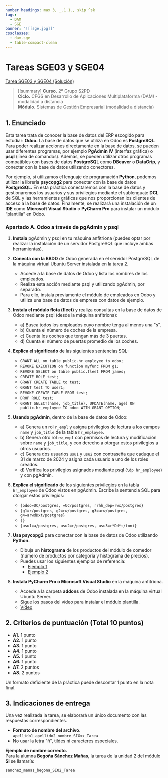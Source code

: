 ```yaml
---
number headings: max 3, _.1.1., skip ^sk
tags:
  - DAM
  - SGE
banner: "![[sge.jpg]]"
cssclasses:
  - dam-sge
  - table-compact-clean
---
```


# Tareas SGE03 y SGE04

[Tarea SGE03 y SGE04 (Solución)](Tarea%20SGE03%20y%20SGE04%20(Solución).md)

> [!summary] 
> **Curso.** 2º Grupo S2PD  
**Ciclo.** CFGS en Desarrollo de Aplicaciones Multiplataforma (DAM) - modalidad a distancia  
**Módulo.** Sistemas de Gestión Empresarial (modalidad a distancia) 

## 1. Enunciado

Esta tarea trata de conocer la base de datos del ERP escogido para estudiar: **Odoo.** La base de datos que se utiliza en Odoo es **PostgreSQL.** Para poder realizar acciones directamente en la base de datos, se pueden usar diferentes programas, por ejemplo **PgAdmin IV** (interfaz gráfica) o **psql** (línea de comandos). Además, se pueden utilizar otros programas compatibles con bases de datos **PostgreSQL** como **DBeaver** o **DataGrip**, y conectar con la base de datos utilizando conectores.  

Por ejemplo, si utilizamos el lenguaje de programación **Python**, podemos utilizar la librería **psycopg2** para conectar con la base de datos **PostgreSQL.** En esta práctica conectaremos con la base de datos y gestionaremos los usuarios y sus privilegios mediante el sublenguaje **DCL** de SQL y las herramientas gráficas que nos proporcionan los clientes de acceso a la base de datos. Finalmente, se realizará una instalación de un **IDE** como **Microsoft Visual Studio** o **PyCharm Pro** para instalar un módulo “plantilla” en Odoo.

### Apartado A. Odoo a través de pgAdmin y psql

1. **Instala** pgAdmin y psql en tu máquina anfitriona (puedes optar por realizar la instalación de un servidor PostgreSQL que incluye ambas herramientas).

2. **Conecta con la BBDD** de Odoo generada en el servidor PostgreSQL de la máquina virtual Ubuntu Server instalada en la tarea 2.  
   - Accede a la base de datos de Odoo y lista los nombres de los empleados.  
   - Realiza esta acción mediante psql y utilizando pgAdmin, por separado.  
   - Para ello, instala previamente el módulo de empleados en Odoo y utiliza una base de datos de empresa con datos de ejemplo.

3. **Instala el módulo flota (fleet)** y realiza consultas en la base de datos de Odoo mediante psql (desde la máquina anfitriona):  
   - a) Busca todos los empleados cuyo nombre tenga al menos una "s".  
   - b) Cuenta el número de coches de la empresa.  
   - c) Cuenta los coches que tengan más de 3 puertas.  
   - d) Cuenta el número de puertas promedio de los coches.

4. **Explica el significado** de las siguientes sentencias SQL:  
   - `GRANT ALL on table public.hr_employee to odoo;`  
   - `REVOKE EXECUTION on function myfunc FROM g1;`  
   - `REVOKE SELECT on table public.fleet FROM james;`  
   - `CREATE ROLE test;`  
   - `GRANT CREATE TABLE to test;`  
   - `GRANT test TO user1;`  
   - `REVOKE CREATE TABLE FROM test;`  
   - `DROP ROLE test;`  
   - `GRANT SELECT(name, job_title), UPDATE(name, age) ON public.hr_employee TO odoo WITH GRANT OPTION;`  

5. **Usando pgAdmin**, dentro de la base de datos de Odoo:  
   - a) Genera un rol `r_empl` y asigna privilegios de lectura a los campos `name` y `job_title` de la tabla `hr_employee`.  
   - b) Genera otro rol `rw_empl` con permisos de lectura y modificación sobre `name` y `job_title`, y con derecho a otorgar estos privilegios a otros usuarios.  
   - c) Genera dos usuarios `usu1` y `usu2` con contraseña que caduque el 31 de marzo de 2024 y asigna cada usuario a uno de los roles creados.  
   - d) Verifica los privilegios asignados mediante psql (`\dp hr_employee`) y con pgAdmin.

6. **Explica el significado** de los siguientes privilegios en la tabla `hr_employee` de Odoo vistos en pgAdmin. Escribe la sentencia SQL para otorgar estos privilegios:  
   - `{odoo=UC/postgres, =UC/postgres, rrhh_dep=rwx/postgres}`  
   - `{g1=r/postgres, g2=rw/postgres, g3=arw/postgres, g4=arwdDxt/postgres}`  
   - `{}`  
   - `{usu1=a/postgres, usu2=r/postgres, usu3=r*Dd*t/toni}`  

7. **Usa psycopg2** para conectar con la base de datos de Odoo utilizando **Python.**  
   - Dibuja un **histograma** de los productos del módulo de comedor (número de productos por categoría y histograma de precios).  
   - Puedes usar los siguientes ejemplos de referencia:  
	 - [Ejemplo 1](https://sites.google.com/paucasesnovescifp.cat/sge-dam-2122/p%C3%A0gina-principal/sql-to-dataframe)  
	 - [Ejemplo 2](https://github.com/tonibois/SQL_through_python/blob/main/PostgreSQL_from_python.ipynb)  

8. **Instala PyCharm Pro o Microsoft Visual Studio** en la máquina anfitriona.  
   - Accede a la carpeta **addons** de Odoo instalada en la máquina virtual Ubuntu Server.  
   - Sigue los pasos del vídeo para instalar el módulo plantilla.  
   - [Vídeo](https://www.youtube.com/watch?v=6VsatsosCDI)  

## 2. Criterios de puntuación (Total 10 puntos)

- **A1.** 1 punto  
- **A2.** 1 punto  
- **A3.** 1 punto  
- **A4.** 1 punto  
- **A5.** 1 punto  
- **A6.** 1 punto  
- **A7.** 2 puntos  
- **A8.** 2 puntos  

Un formato deficiente de la práctica puede descontar 1 punto en la nota final.

## 3. Indicaciones de entrega

Una vez realizada la tarea, se elaborará un único documento con las respuestas correspondientes.  

- **Formato de nombre del archivo.**  
  `apellido1_apellido2_nombre_SIGxx_Tarea`  
- No usar la letra "ñ", tildes ni caracteres especiales.  

**Ejemplo de nombre correcto.**  
Para la alumna **Begoña Sánchez Mañas**, la tarea de la unidad 2 del módulo **SI** se llamaría:  

`sanchez_manas_begona_SI02_Tarea`
